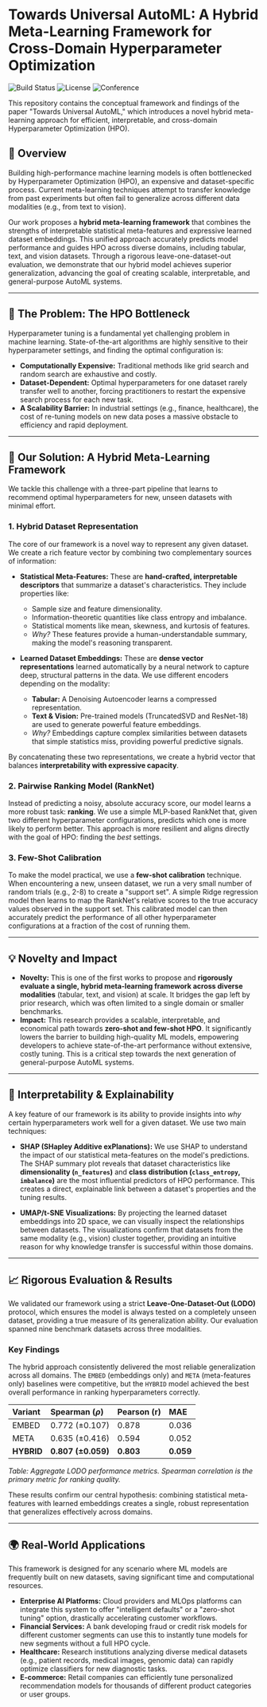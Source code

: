 # Towards Universal AutoML: A Hybrid Meta-Learning Framework for Cross-Domain Hyperparameter Optimization

![Build Status](https://img.shields.io/badge/build-passing-brightgreen)
![License](https://img.shields.io/badge/license-MIT-blue)
![Conference](https://img.shields.io/badge/Conference-CODS_COMAD_'25-purple)

This repository contains the conceptual framework and findings of the paper "Towards Universal AutoML," which introduces a novel hybrid meta-learning approach for efficient, interpretable, and cross-domain Hyperparameter Optimization (HPO).

## 📝 Overview

Building high-performance machine learning models is often bottlenecked by Hyperparameter Optimization (HPO), an expensive and dataset-specific process. Current meta-learning techniques attempt to transfer knowledge from past experiments but often fail to generalize across different data modalities (e.g., from text to vision).

Our work proposes a **hybrid meta-learning framework** that combines the strengths of interpretable statistical meta-features and expressive learned dataset embeddings. This unified approach accurately predicts model performance and guides HPO across diverse domains, including tabular, text, and vision datasets. Through a rigorous leave-one-dataset-out evaluation, we demonstrate that our hybrid model achieves superior generalization, advancing the goal of creating scalable, interpretable, and general-purpose AutoML systems.

---

## 🎯 The Problem: The HPO Bottleneck

Hyperparameter tuning is a fundamental yet challenging problem in machine learning. State-of-the-art algorithms are highly sensitive to their hyperparameter settings, and finding the optimal configuration is:
* **Computationally Expensive:** Traditional methods like grid search and random search are exhaustive and costly.
* **Dataset-Dependent:** Optimal hyperparameters for one dataset rarely transfer well to another, forcing practitioners to restart the expensive search process for each new task.
* **A Scalability Barrier:** In industrial settings (e.g., finance, healthcare), the cost of re-tuning models on new data poses a massive obstacle to efficiency and rapid deployment.

---

## 🚀 Our Solution: A Hybrid Meta-Learning Framework

We tackle this challenge with a three-part pipeline that learns to recommend optimal hyperparameters for new, unseen datasets with minimal effort.

### 1. Hybrid Dataset Representation
The core of our framework is a novel way to represent any given dataset. We create a rich feature vector by combining two complementary sources of information:

* **Statistical Meta-Features:** These are **hand-crafted, interpretable descriptors** that summarize a dataset's characteristics. They include properties like:
    * Sample size and feature dimensionality.
    * Information-theoretic quantities like class entropy and imbalance.
    * Statistical moments like mean, skewness, and kurtosis of features.
    * *Why?* These features provide a human-understandable summary, making the model's reasoning transparent.

* **Learned Dataset Embeddings:** These are **dense vector representations** learned automatically by a neural network to capture deep, structural patterns in the data. We use different encoders depending on the modality:
    * **Tabular:** A Denoising Autoencoder learns a compressed representation.
    * **Text & Vision:** Pre-trained models (TruncatedSVD and ResNet-18) are used to generate powerful feature embeddings.
    * *Why?* Embeddings capture complex similarities between datasets that simple statistics miss, providing powerful predictive signals.

By concatenating these two representations, we create a hybrid vector that balances **interpretability with expressive capacity**.

### 2. Pairwise Ranking Model (RankNet)
Instead of predicting a noisy, absolute accuracy score, our model learns a more robust task: **ranking**. We use a simple MLP-based RankNet that, given two different hyperparameter configurations, predicts which one is more likely to perform better. This approach is more resilient and aligns directly with the goal of HPO: finding the *best* settings.

### 3. Few-Shot Calibration
To make the model practical, we use a **few-shot calibration** technique. When encountering a new, unseen dataset, we run a very small number of random trials (e.g., 2-8) to create a "support set". A simple Ridge regression model then learns to map the RankNet's relative scores to the true accuracy values observed in the support set. This calibrated model can then accurately predict the performance of all other hyperparameter configurations at a fraction of the cost of running them.

---

## 💡 Novelty and Impact

* **Novelty:** This is one of the first works to propose and **rigorously evaluate a single, hybrid meta-learning framework across diverse modalities** (tabular, text, and vision) at scale. It bridges the gap left by prior research, which was often limited to a single domain or smaller benchmarks.
* **Impact:** This research provides a scalable, interpretable, and economical path towards **zero-shot and few-shot HPO**. It significantly lowers the barrier to building high-quality ML models, empowering developers to achieve state-of-the-art performance without extensive, costly tuning. This is a critical step towards the next generation of general-purpose AutoML systems.

---

## 🧠 Interpretability & Explainability

A key feature of our framework is its ability to provide insights into *why* certain hyperparameters work well for a given dataset. We use two main techniques:

* **SHAP (SHapley Additive exPlanations):** We use SHAP to understand the impact of our statistical meta-features on the model's predictions. The SHAP summary plot reveals that dataset characteristics like **dimensionality (`n_features`)** and **class distribution (`class_entropy`, `imbalance`)** are the most influential predictors of HPO performance. This creates a direct, explainable link between a dataset's properties and the tuning results.

* **UMAP/t-SNE Visualizations:** By projecting the learned dataset embeddings into 2D space, we can visually inspect the relationships between datasets. The visualizations confirm that datasets from the same modality (e.g., vision) cluster together, providing an intuitive reason for why knowledge transfer is successful within those domains.

---

## 📈 Rigorous Evaluation & Results

We validated our framework using a strict **Leave-One-Dataset-Out (LODO)** protocol, which ensures the model is always tested on a completely unseen dataset, providing a true measure of its generalization ability. Our evaluation spanned nine benchmark datasets across three modalities.

### Key Findings
The hybrid approach consistently delivered the most reliable generalization across all domains. The `EMBED` (embeddings only) and `META` (meta-features only) baselines were competitive, but the `HYBRID` model achieved the best overall performance in ranking hyperparameters correctly.

| Variant | Spearman ($\rho$) | Pearson (r) | MAE |
| :--- | :--- | :--- | :--- |
| EMBED | 0.772 ($\pm$0.107) | 0.878 | 0.036 |
| META | 0.635 ($\pm$0.416) | 0.594 | 0.052 |
| **HYBRID** | **0.807 ($\pm$0.059)** | **0.803** | **0.059** |
*Table: Aggregate LODO performance metrics. Spearman correlation is the primary metric for ranking quality.*

These results confirm our central hypothesis: combining statistical meta-features with learned embeddings creates a single, robust representation that generalizes effectively across domains.

---

## 🌍 Real-World Applications

This framework is designed for any scenario where ML models are frequently built on new datasets, saving significant time and computational resources.

* **Enterprise AI Platforms:** Cloud providers and MLOps platforms can integrate this system to offer "intelligent defaults" or a "zero-shot tuning" option, drastically accelerating customer workflows.
* **Financial Services:** A bank developing fraud or credit risk models for different customer segments can use this to instantly tune models for new segments without a full HPO cycle.
* **Healthcare:** Research institutions analyzing diverse medical datasets (e.g., patient records, medical images, genomic data) can rapidly optimize classifiers for new diagnostic tasks.
* **E-commerce:** Retail companies can efficiently tune personalized recommendation models for thousands of different product categories or user groups.
